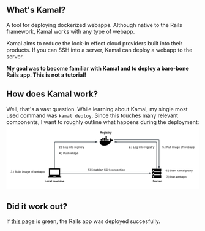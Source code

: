 ## What's Kamal?
A tool for deploying dockerized webapps. Although native to the Rails framework, Kamal works with any type of webapp.

Kamal aims to reduce the lock-in effect cloud providers built into their products. If you can SSH into a server, Kamal can deploy a webapp to the server.

**My goal was to become familiar with Kamal and to deploy a bare-bone Rails app. This is not a tutorial!**

## How does Kamal work?
Well, that's a vast question. While learning about Kamal, my single most used command was `kamal deploy`. Since this touches many relevant components, I want to roughly outline what happens during the deployment:
![Text to image](./public/kamal_deploy.jpeg)

## Did it work out?
If [this page](https://shower-thoughts.net/up) is green, the Rails app was deployed succesfully.